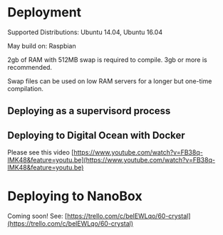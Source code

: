 # Deployment

Supported Distributions: Ubuntu 14.04, Ubuntu 16.04

May build on: Raspbian

2gb of RAM with 512MB swap is required to compile. 3gb or more is recommended.

Swap files can be used on low RAM servers for a longer but one-time compilation.

## Deploying as a supervisord process

## Deploying to Digital Ocean with Docker

Please see this video [https://www.youtube.com/watch?v=FB38q-IMK48&feature=youtu.be](https://www.youtube.com/watch?v=FB38q-IMK48&feature=youtu.be)

# Deploying to NanoBox

Coming soon! See: [https://trello.com/c/belEWLqo/60-crystal](https://trello.com/c/belEWLqo/60-crystal)

